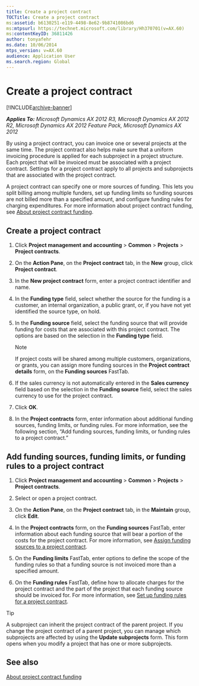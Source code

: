 ```yaml
---
title: Create a project contract
TOCTitle: Create a project contract
ms:assetid: b6130251-e119-4498-8e62-9b8741086bd6
ms:mtpsurl: https://technet.microsoft.com/library/Hh370701(v=AX.60)
ms:contentKeyID: 36811426
author: tonyafehr
ms.date: 10/06/2014
mtps_version: v=AX.60
audience: Application User
ms.search.region: Global
---
```


# Create a project contract 


[!INCLUDE[archive-banner](includes/archive-banner.md)]


_**Applies To:** Microsoft Dynamics AX 2012 R3, Microsoft Dynamics AX 2012 R2, Microsoft Dynamics AX 2012 Feature Pack, Microsoft Dynamics AX 2012_

By using a project contract, you can invoice one or several projects at the same time. The project contract also helps make sure that a uniform invoicing procedure is applied for each subproject in a project structure. Each project that will be invoiced must be associated with a project contract. Settings for a project contract apply to all projects and subprojects that are associated with the project contract.

A project contract can specify one or more sources of funding. This lets you split billing among multiple funders, set up funding limits so funding sources are not billed more than a specified amount, and configure funding rules for charging expenditures. For more information about project contract funding, see [About project contract funding](about-project-contract-funding.md).

## Create a project contract

1.  Click **Project management and accounting** \> **Common** \> **Projects** \> **Project contracts**.

2.  On the **Action Pane**, on the **Project contract** tab, in the **New** group, click **Project contract**.

3.  In the **New project contract** form, enter a project contract identifier and name.

4.  In the **Funding type** field, select whether the source for the funding is a customer, an internal organization, a public grant, or, if you have not yet identified the source type, on hold.

5.  In the **Funding source** field, select the funding source that will provide funding for costs that are associated with this project contract. The options are based on the selection in the **Funding type** field.
    

    > [!NOTE]
    > <P>If project costs will be shared among multiple customers, organizations, or grants, you can assign more funding sources in the <STRONG>Project contract details</STRONG> form, on the <STRONG>Funding sources</STRONG> FastTab.</P>



6.  If the sales currency is not automatically entered in the **Sales currency** field based on the selection in the **Funding source** field, select the sales currency to use for the project contract.

7.  Click **OK**.

8.  In the **Project contracts** form, enter information about additional funding sources, funding limits, or funding rules. For more information, see the following section, “Add funding sources, funding limits, or funding rules to a project contract.”

## Add funding sources, funding limits, or funding rules to a project contract

1.  Click **Project management and accounting** \> **Common** \> **Projects** \> **Project contracts**.

2.  Select or open a project contract.

3.  On the **Action Pane**, on the **Project contract** tab, in the **Maintain** group, click **Edit**.

4.  In the **Project contracts** form, on the **Funding sources** FastTab, enter information about each funding source that will bear a portion of the costs for the project contract. For more information, see [Assign funding sources to a project contract](assign-funding-sources-to-a-project-contract.md).

5.  On the **Funding limits** FastTab, enter options to define the scope of the funding rules so that a funding source is not invoiced more than a specified amount.

6.  On the **Funding rules** FastTab, define how to allocate charges for the project contract and the part of the project that each funding source should be invoiced for. For more information, see [Set up funding rules for a project contract](set-up-funding-rules-for-a-project-contract.md).


> [!TIP]
> <P>A subproject can inherit the project contract of the parent project. If you change the project contract of a parent project, you can manage which subprojects are affected by using the <STRONG>Update subprojects</STRONG> form. This form opens when you modify a project that has one or more subprojects.</P>



## See also

[About project contract funding](about-project-contract-funding.md)

  


